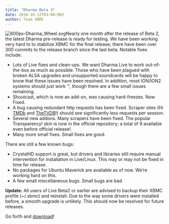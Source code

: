 ```yaml
---
title: "Dharma Beta 3"
date: 2010-10-12T03:00:00Z
author: Team XBMC
---
```


![](/images/blog/600px-Dharma_Wheel.svg_-300x300.webp "600px-Dharma_Wheel.svg")Nearly one month after the release of Beta 2, the latest Dharma pre-release is ready for testing. We have been working very hard to to stabilize XBMC for the final release; there have been over 300 commits to the release branch since the last beta. Notable fixes include:

- Lots of Live fixes and clean-ups. We want Dharma Live to work out-of-the-box as much as possible. Those who have been plagued with broken ALSA upgrades and unsupported soundcards will be happy to know that these issues have been resolved. In addition, most ION/ION2 systems should just work ™, though there are a few small issues remaining.
- Shoutcast, which is now an add-on, was causing hard-freezes. Now Fixed.
- A bug causing redundant http requests has been fixed. Scraper sites (Hi [TMDb](https://www.themoviedb.org/) and [TheTVDB](https://www.thetvdb.com/)!) should see significantly less requests per session.
- Several new addons. Many scrapers have been fixed. The popular Transparency! skin is now in the official repository; a total of 9 available even before official release!.
- Many more small fixes. Small fixes are good.

There are still a few known bugs:

- CrystalHD support is great, but drivers and libraries still require manual intervention for installation in Live/Linux. This may or may not be fixed in time for release.
- No packages for Ubuntu Maverick are available as of now. We’re working hard on this.
- A few small miscellaneous bugs. Small bugs are bad.

**Update:** All users of Live Beta2 or earlier are advised to backup their XBMC profile (~/.xbmc) and reinstall. Due to the way some drivers were installed before, a smooth upgrade is unlikely. This should now be resolved for future releases.

Go forth and [download](http://mirrors.xbmc.org/releases/)!
